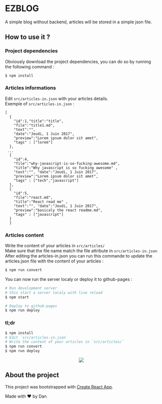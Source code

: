 # EZBLOG
A simple blog without backend, articles will be stored in a simple json file.

## How to use it ?
### Project dependencies
Obviously download the project dependencies, you can do so by running the following command :
```bash
$ npm install
```
### Articles informations
Edit `src/articles-in.json` with your articles details.  
Exemple of `src/articles-in.json` : 
```
[
  {
    "id":1,"title":"title",
    "file":"title1.md",
    "text":"",
    "date":"Jeudi, 1 Juin 2017",
    "preview":"Lorem ipsum dolor sit amet",
    "tags" : ["lorem"]
  },
 ...
  {
    "id":4,
    "file":"why-javascript-is-so-fucking-awesome.md",
    "title":"Why javascript is so fucking awesome" ,
    "text":"", "date":"Jeudi, 1 Juin 2017",
    "preview":"Lorem ipsum dolor sit amet",
    "tags" : ["tech","javascript"]
  },
  {
    "id":5,
    "file":"react.md",
    "title":"React read me" ,
    "text":"", "date":"Jeudi, 1 Juin 2017",
    "preview":"basicaly the react readme.md",
    "tags" : ["javascript"]
  }
  ]
```
### Articles content
Write the content of your articles in `src/articles/`  
Make sure that the file name match the file attribute in `src/articles-in.json`  
After editing the articles-in.json you can run this commande to update the articles.json file with the content of your articles :
```bash
$ npm run convert
```

You can now run the server localy or deploy it to github-pages : 
```bash
# Run development server
# this start a server localy with live reload
$ npm start

# Deploy to github-pages
$ npm run deploy
```
### tl;dr
```bash
$ npm install
# Edit `src/articles-in.json`
# Write the content of your articles in `src/articles/`
$ npm run convert
$ npm run deploy
```
<p align="center">
    <img src="http://www.reactiongifs.com/wp-content/uploads/2013/02/aaaand-send.gif">
</p>

## About the project 
This project was bootstrapped with [Create React App](https://github.com/facebookincubator/create-react-app).  

  
Made with :heart: by Dan
